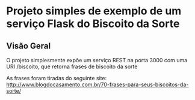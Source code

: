 Projeto simples de exemplo de um serviço Flask do Biscoito da Sorte
===================================================================


## Visão Geral

O projeto simplesmente expõe um serviço REST na porta 3000 com uma URI /biscoito, que retorna frases de biscoito da sorte


As frases foram tiradas do seguinte site: http://www.blogdocasamento.com.br/70-frases-para-seus-biscoitos-da-sorte/

